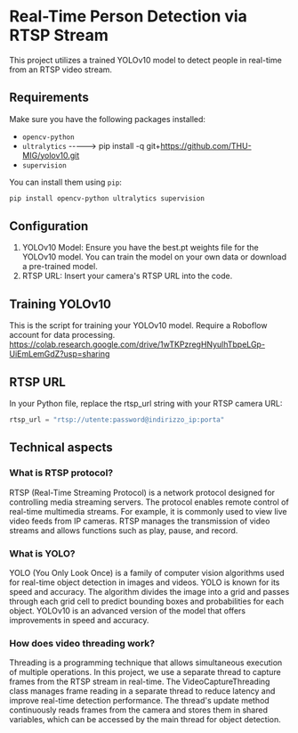 
# Real-Time Person Detection via RTSP Stream

This project utilizes a trained YOLOv10 model to detect people in real-time from an RTSP video stream.

## Requirements

Make sure you have the following packages installed:

- `opencv-python`
- `ultralytics` -----> pip install -q git+https://github.com/THU-MIG/yolov10.git
- `supervision`

You can install them using `pip`:

```bash
pip install opencv-python ultralytics supervision
```


## Configuration
1. YOLOv10 Model: Ensure you have the best.pt weights file for the YOLOv10 model. You can train the model on your own data or download a pre-trained model.
2. RTSP URL: Insert your camera's RTSP URL into the code.

## Training YOLOv10

This is the script for training your YOLOv10 model. Require a Roboflow account for data processing.
<a>https://colab.research.google.com/drive/1wTKPzregHNyulhTbpeLGp-UiEmLemGdZ?usp=sharing</a>

## RTSP URL

In your Python file, replace the rtsp_url string with your RTSP camera URL:

```python
rtsp_url = "rtsp://utente:password@indirizzo_ip:porta"
```
## Technical aspects
### What is RTSP protocol?
RTSP (Real-Time Streaming Protocol) is a network protocol designed for controlling media streaming servers. The protocol enables remote control of real-time multimedia streams. For example, it is commonly used to view live video feeds from IP cameras. RTSP manages the transmission of video streams and allows functions such as play, pause, and record.
### What is YOLO?
YOLO (You Only Look Once) is a family of computer vision algorithms used for real-time object detection in images and videos. YOLO is known for its speed and accuracy. The algorithm divides the image into a grid and passes through each grid cell to predict bounding boxes and probabilities for each object. YOLOv10 is an advanced version of the model that offers improvements in speed and accuracy.
### How does video threading work?
Threading is a programming technique that allows simultaneous execution of multiple operations. In this project, we use a separate thread to capture frames from the RTSP stream in real-time. The VideoCaptureThreading class manages frame reading in a separate thread to reduce latency and improve real-time detection performance. The thread's update method continuously reads frames from the camera and stores them in shared variables, which can be accessed by the main thread for object detection.

